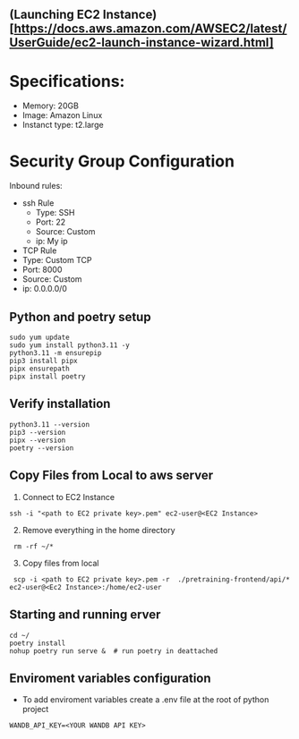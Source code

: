 ## (Launching EC2 Instance)[https://docs.aws.amazon.com/AWSEC2/latest/UserGuide/ec2-launch-instance-wizard.html]
# Specifications:
- Memory: 20GB
- Image: Amazon Linux
- Instanct type: t2.large

# Security Group Configuration
  Inbound rules:
  - ssh Rule
    - Type: SSH
    - Port: 22
    - Source: Custom
    - ip: My ip
  - TCP Rule
   - Type: Custom TCP
   - Port: 8000
   - Source: Custom
   - ip: 0.0.0.0/0

## Python and poetry setup
```shell
sudo yum update 
sudo yum install python3.11 -y
python3.11 -m ensurepip
pip3 install pipx
pipx ensurepath
pipx install poetry
```

## Verify installation
```shell
python3.11 --version
pip3 --version
pipx --version
poetry --version
```

## Copy Files from Local to aws server
1. Connect to EC2 Instance 
```shell
ssh -i "<path to EC2 private key>.pem" ec2-user@<EC2 Instance>
```
2. Remove everything in the home directory
```shell
 rm -rf ~/*
```
3. Copy files from local 
```shell
 scp -i <path to EC2 private key>.pem -r  ./pretraining-frontend/api/*   ec2-user@<Ec2 Instance>:/home/ec2-user
```

## Starting and running erver
```shell
cd ~/
poetry install
nohup poetry run serve &  # run poetry in deattached
```

## Enviroment variables configuration
- To add enviroment variables create a .env file at the root of python project

```
WANDB_API_KEY=<YOUR WANDB API KEY>
```